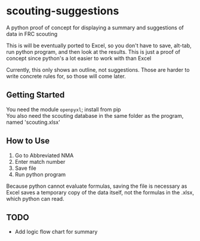# scouting-suggestions
A python proof of concept for displaying a summary and suggestions of data in FRC scouting

This is will be eventually ported to Excel, so you don't have to save, alt-tab, run python program, and then look at the results. This is just a proof of concept since python's a lot easier to work with than Excel

Currently, this only shows an outline, not suggestions. Those are harder to write concrete rules for, so those will come later.

## Getting Started
You need the module ```openpyxl```; install from pip  
You also need the scouting database in the same folder as the program, named 'scouting.xlsx'

## How to Use
1. Go to Abbreviated NMA
2. Enter match number
3. Save file
4. Run python program

Because python cannot evaluate formulas, saving the file is necessary as Excel saves a temporary copy of the data itself, not the formulas in the .xlsx, which python can read.

## TODO
- Add logic flow chart for summary
